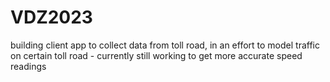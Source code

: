 # VDZ2023
building client app to collect data from toll road, in an effort to model traffic on certain toll road - currently still working to get more accurate speed readings
